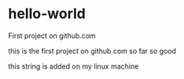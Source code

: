 # hello-world
First project on github.com

this is the first project on github.com
so far so good

this string is added on my linux machine
